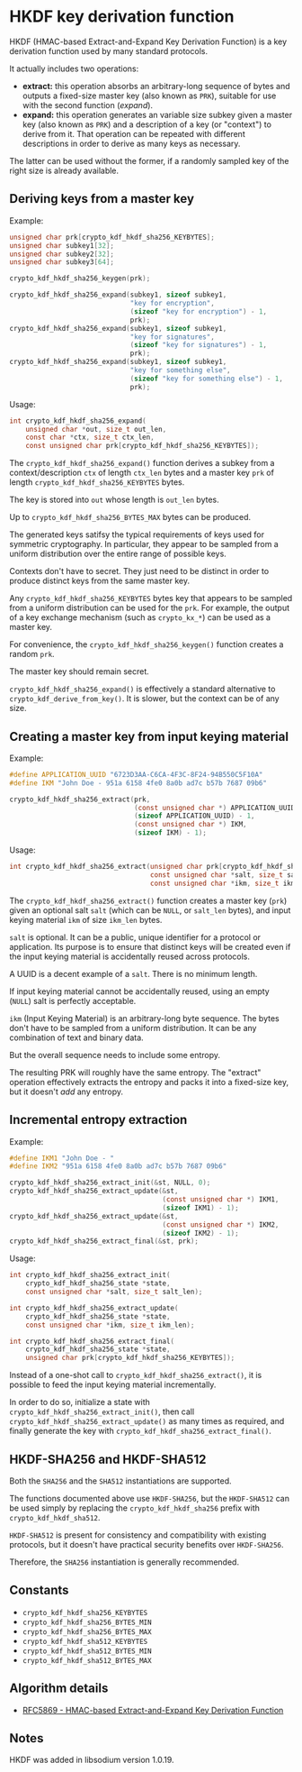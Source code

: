 # HKDF key derivation function

HKDF (HMAC-based Extract-and-Expand Key Derivation Function) is a key derivation function used by many standard protocols.

It actually includes two operations:

- **extract:** this operation absorbs an arbitrary-long sequence of bytes and outputs a fixed-size master key (also known as `PRK`), suitable for use with the second function (_expand_).
- **expand:** this operation generates an variable size subkey given a master key (also known as `PRK`) and a description of a key (or "context") to derive from it. That operation can be repeated with different descriptions in order to derive as many keys as necessary.

The latter can be used without the former, if a randomly sampled key of the right size is already available.

## Deriving keys from a master key

Example:

```c
unsigned char prk[crypto_kdf_hkdf_sha256_KEYBYTES];
unsigned char subkey1[32];
unsigned char subkey2[32];
unsigned char subkey3[64];

crypto_kdf_hkdf_sha256_keygen(prk);

crypto_kdf_hkdf_sha256_expand(subkey1, sizeof subkey1,
                              "key for encryption",
                              (sizeof "key for encryption") - 1,
                              prk);
crypto_kdf_hkdf_sha256_expand(subkey1, sizeof subkey1,
                              "key for signatures",
                              (sizeof "key for signatures") - 1,
                              prk);
crypto_kdf_hkdf_sha256_expand(subkey1, sizeof subkey1,
                              "key for something else",
                              (sizeof "key for something else") - 1,
                              prk);
```

Usage:

```c
int crypto_kdf_hkdf_sha256_expand(
    unsigned char *out, size_t out_len,
    const char *ctx, size_t ctx_len,
    const unsigned char prk[crypto_kdf_hkdf_sha256_KEYBYTES]);
```

The `crypto_kdf_hkdf_sha256_expand()` function derives a subkey from a context/description `ctx` of length `ctx_len` bytes and a master key `prk` of length `crypto_kdf_hkdf_sha256_KEYBYTES` bytes.

The key is stored into `out` whose length is `out_len` bytes.

Up to `crypto_kdf_hkdf_sha256_BYTES_MAX` bytes can be produced.

The generated keys satifsy the typical requirements of keys used for symmetric cryptography. In particular, they appear to be sampled from a uniform distribution over the entire range of possible keys.

Contexts don't have to secret. They just need to be distinct in order to produce distinct keys from the same master key.

Any `crypto_kdf_hkdf_sha256_KEYBYTES` bytes key that appears to be sampled from a uniform distribution can be used for the `prk`. For example, the output of a key exchange mechanism (such as `crypto_kx_*`) can be used as a master key.

For convenience, the `crypto_kdf_hkdf_sha256_keygen()` function creates a random `prk`.

The master key should remain secret.

`crypto_kdf_hkdf_sha256_expand()` is effectively a standard alternative to `crypto_kdf_derive_from_key()`. It is slower, but the context can be of any size.

## Creating a master key from input keying material

Example:

```c
#define APPLICATION_UUID "6723D3AA-C6CA-4F3C-8F24-94B550C5F10A"
#define IKM "John Doe - 951a 6158 4fe0 8a0b ad7c b57b 7687 09b6"

crypto_kdf_hkdf_sha256_extract(prk,
                               (const unsigned char *) APPLICATION_UUID,
                               (sizeof APPLICATION_UUID) - 1,
                               (const unsigned char *) IKM,
                               (sizeof IKM) - 1);
```

Usage:

```c
int crypto_kdf_hkdf_sha256_extract(unsigned char prk[crypto_kdf_hkdf_sha256_KEYBYTES],
                                   const unsigned char *salt, size_t salt_len,
                                   const unsigned char *ikm, size_t ikm_len);
```

The `crypto_kdf_hkdf_sha256_extract()` function creates a master key (`prk`) given an optional salt `salt` (which can be `NULL`, or `salt_len` bytes), and input keying material `ikm` of size `ikm_len` bytes.

`salt` is optional. It can be a public, unique identifier for a protocol or application. Its purpose is to ensure that distinct keys will be created even if the input keying material is accidentally reused across protocols.

A UUID is a decent example of a `salt`. There is no minimum length. 

If input keying material cannot be accidentally reused, using an empty (`NULL`) salt is perfectly acceptable.

`ikm` (Input Keying Material) is an arbitrary-long byte sequence. The bytes don't have to be sampled from a uniform distribution. It can be any combination of text and binary data.

But the overall sequence needs to include some entropy.

The resulting PRK will roughly have the same entropy. The "extract" operation effectively extracts the entropy and packs it into a fixed-size key, but it doesn't *add* any entropy.

## Incremental entropy extraction

Example:

```c
#define IKM1 "John Doe - "
#define IKM2 "951a 6158 4fe0 8a0b ad7c b57b 7687 09b6"

crypto_kdf_hkdf_sha256_extract_init(&st, NULL, 0);
crypto_kdf_hkdf_sha256_extract_update(&st,
                                      (const unsigned char *) IKM1,
                                      (sizeof IKM1) - 1);
crypto_kdf_hkdf_sha256_extract_update(&st,
                                      (const unsigned char *) IKM2,
                                      (sizeof IKM2) - 1);
crypto_kdf_hkdf_sha256_extract_final(&st, prk);
```

Usage:

```c
int crypto_kdf_hkdf_sha256_extract_init(
    crypto_kdf_hkdf_sha256_state *state,
    const unsigned char *salt, size_t salt_len);

int crypto_kdf_hkdf_sha256_extract_update(
    crypto_kdf_hkdf_sha256_state *state,
    const unsigned char *ikm, size_t ikm_len);

int crypto_kdf_hkdf_sha256_extract_final(
    crypto_kdf_hkdf_sha256_state *state,
    unsigned char prk[crypto_kdf_hkdf_sha256_KEYBYTES]);
```

Instead of a one-shot call to `crypto_kdf_hkdf_sha256_extract()`, it is possible to feed the input keying material incrementally.

In order to do so, initialize a state with `crypto_kdf_hkdf_sha256_extract_init()`, then call `crypto_kdf_hkdf_sha256_extract_update()` as many times as required, and finally generate the key with `crypto_kdf_hkdf_sha256_extract_final()`.

## HKDF-SHA256 and HKDF-SHA512

Both the `SHA256` and the `SHA512` instantiations are supported.

The functions documented above use `HKDF-SHA256`, but the `HKDF-SHA512` can be used simply by replacing the `crypto_kdf_hkdf_sha256` prefix with `crypto_kdf_hkdf_sha512`.

`HKDF-SHA512` is present for consistency and compatibility with existing protocols, but it doesn't have practical security benefits over `HKDF-SHA256`.

Therefore, the `SHA256` instantiation is generally recommended.

## Constants

* `crypto_kdf_hkdf_sha256_KEYBYTES`
* `crypto_kdf_hkdf_sha256_BYTES_MIN`
* `crypto_kdf_hkdf_sha256_BYTES_MAX`
* `crypto_kdf_hkdf_sha512_KEYBYTES`
* `crypto_kdf_hkdf_sha512_BYTES_MIN`
* `crypto_kdf_hkdf_sha512_BYTES_MAX`

## Algorithm details

* [RFC5869 - HMAC-based Extract-and-Expand Key Derivation Function](https://www.rfc-editor.org/rfc/rfc5869.html)

## Notes

HKDF was added in libsodium version 1.0.19.